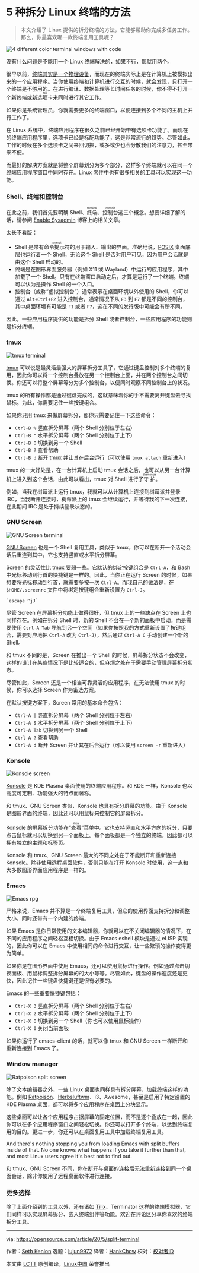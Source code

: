 [#]: collector: (lujun9972)
[#]: translator: (HankChow)
[#]: reviewer: ( )
[#]: publisher: ( )
[#]: url: ( )
[#]: subject: (5 ways to split your Linux terminal)
[#]: via: (https://opensource.com/article/20/5/split-terminal)
[#]: author: (Seth Kenlon https://opensource.com/users/seth)

5 种拆分 Linux 终端的方法
======
>  本文介绍了 Linux 提供的拆分终端的方法，它能够帮助你完成多任务工作。那么，你最喜欢哪一款终端复用工具呢？

![4 different color terminal windows with code][1]

没有什么问题是不能用一个 Linux 终端解决的，如果不行，那就用两个。

很早以前，[终端其实是一个物理设备][2]，而现在的终端实际上是在计算机上被模拟出来的一个应用程序。当你使用终端和计算机进行交互的时候，就会发现，只打开一个终端是不够用的。在进行编译、数据处理等长时间任务的时候，你不得不打开一个新终端或新<ruby>选项卡<rt>tab</rt></ruby>来同时进行其它工作。

如果你是系统管理员，你就需要更多的终端窗口，以便连接到多个不同的主机上并行工作了。

在 Linux 系统中，终端应用程序在很久之前已经开始带有选项卡功能了。而现在的终端应用程序里，选项卡已经是标配功能了，这是非常流行的趋势。尽管如此，工作的时候在多个选项卡之间来回切换，或多或少也会分散我们的注意力，甚至带来不便。

而最好的解决方案就是将整个屏幕划分为多个部分，这样多个终端就可以在同一个终端应用程序窗口中同时存在。Linux 套件中也有很多相关的工具可以实现这一功能。

### Shell、终端和控制台

在此之前，我们首先要明确 Shell、<ruby>终端<rt>terminal</rt></ruby>、<ruby>控制台<rt>console</rt></ruby>这三个概念。想要详细了解的话，请参阅 [Enable Sysadmin][2] 博客上的相关文章。

太长不看版：

  * Shell 是带有<ruby>命令提示符<rt>prompt</rt></ruby>的用于输入、输出的界面。准确地说，[POSIX][3] 桌面底层也运行着一个 Shell，无论这个 Shell 是否对用户可见，因为用户会话就是由这个 Shell 启动的。
  * 终端是在图形界面服务器（例如 X11 或 Wayland）中运行的应用程序，其中加载了一个 Shell。只有在终端窗口启动之后，才算是运行了一个终端。终端可以认为是操作 Shell 的一个入口。
  * 控制台（或称“虚拟控制台”）通常表示在桌面环境以外使用的 Shell，你可以通过 `Alt+Ctrl+F2` 进入控制台，通常情况下从 `F3` 到 `F7` 都是不同的控制台，其中桌面环境有可能是 `F1` 或者 `F7`，这在不同的发行版中可能会有所不同。

因此，一些应用程序提供的功能是拆分 Shell 或者控制台，一些应用程序的功能则是拆分终端。

### tmux

![tmux terminal][4]

[tmux][5] 可以说是最灵活最强大的屏幕拆分工具了，它通过键盘控制对多个终端的复用，因此你可以将一个控制台叠放在另一个控制台上面，并在两个控制台之间切换。你还可以将整个屏幕等分为多个控制台，以便同时观察不同控制台上的状况。

tmux 的所有操作都是通过键盘完成的，这就意味着你的手不需要离开键盘去寻找鼠标。为此，你需要记住一些按键组合。

如果你只用 tmux 来做屏幕拆分，那你只需要记住一下这些命令：

  * `Ctrl-B %` 竖直拆分屏幕（两个 Shell 分别位于左右）
  * `Ctrl-B "` 水平拆分屏幕（两个 Shell 分别位于上下）
  * `Ctrl-B O` 切换到另一个 Shell
  * `Ctrl-B ?` 查看帮助
  * `Ctrl-B d` 断开 tmux 并让其在后台运行（可以使用 `tmux attach` 重新进入）

tmux 的一大好处是，在一台计算机上启动 tmux 会话之后，也可以从另一台计算机上进入到这个会话，由此可以看出，tmux 对 Shell 进行了<ruby>守护<rt>daemonize</rt></ruby>。

例如，当我在树莓派上运行 tmux，我就可以从计算机上连接到树莓派并登录 IRC，当我断开连接时，树莓派上的 tmux 会继续运行，并等待我的下一次连接，在此期间 IRC 是处于持续登录状态的。

### GNU Screen

![GNU Screen terminal][6]

[GNU Screen][7] 也是一个 Shell 复用工具，类似于 tmux，你可以在断开一个活动会话后重连到其中，它也支持竖直或水平拆分屏幕。

Screen 的灵活性比 tmux 要弱一些。它默认的绑定按键组合是 `Ctrl-A`，和 Bash 中光标移动到行首的快捷键是一样的。因此，当你正在运行 Screen 的时候，如果想要将光标移动到行首，就需要多按一次 `Ctrl-A`。而我自己的做法是，在 `$HOME/.screenrc` 文件中将绑定按键组合重新设置为 `Ctrl-J`。


```
`escape ^jJ`
```

尽管 Screen 在屏幕拆分功能上做得很好，但 tmux 上的一些缺点在 Screen 上也同样存在。例如在拆分 Shell 时，新的 Shell 不会在一个新的面板中启动，而是需要使用 `Ctrl-A Tab` 导航到另一个空间（如果你按照我的方式重新设置了按键组合，需要对应地把 `Ctrl-A` 改为 `Ctrl-J`），然后通过 `Ctrl-A C` 手动创建一个新的 Shell。

和 tmux 不同的是，Screen 在推出一个 Shell 的时候，屏幕拆分状态不会改变，这样的设计在某些情况下是比较适合的，但麻烦之处在于需要手动管理屏幕拆分状态。

尽管如此，Screen 还是一个相当可靠灵活的应用程序，在无法使用 tmux 的时候，你可以选择 Screen 作为备选方案。

在默认按键方案下，Screen 常用的基本命令包括：

  * `Ctrl-A |` 竖直拆分屏幕（两个 Shell 分别位于左右）
  * `Ctrl-A S` 水平拆分屏幕（两个 Shell 分别位于上下）
  * `Ctrl-A Tab` 切换到另一个 Shell
  * `Ctrl-A ?` 查看帮助
  * `Ctrl-A d` 断开 Screen 并让其在后台运行（可以使用 `screen -r` 重新进入）

### Konsole

![Konsole screen][8]

[Konsole][9] 是 KDE Plasma 桌面使用的终端应用程序。和 KDE 一样，Konsole 也以高度可定制、功能强大的特点而著称。

和 tmux、GNU Screen 类似，Konsole 也具有拆分屏幕的功能。由于 Konsole 是图形界面的终端，因此还可以用鼠标来控制它的屏幕拆分。

Konsole 的屏幕拆分功能在“<ruby>查看<rt>View</rt></ruby>”菜单中。它也支持竖直和水平方向的拆分，只要点击鼠标就可以切换到另一个面板上。每个面板都是一个独立的终端，因此都可以拥有独立的主题和标签页。

Konsole 和 tmux、GNU Screen 最大的不同之处在于不能断开和重新连接 Konsole。除非使用远程桌面软件，否则只能在打开 Konsole 时使用，这一点和大多数图形界面应用程序是一样的。

### Emacs

![Emacs rpg][10]

严格来说，Emacs 并不算是一个终端复用工具，但它的使用界面支持拆分和调整大小，同时还带有一个内建的终端。

如果 Emacs 是你日常使用的文本编辑器，你就可以在不关闭编辑器的情况下，在不同的应用程序之间轻松互相切换。由于 Emacs eshell 模块是通过 eLISP 实现的，因此你可以在 Emacs 中使用相同的命令进行交互，让一些繁琐的操作变得更为简单。

如果你是在图形界面中使用 Emacs，还可以使用鼠标进行操作。例如通过点击切换面板、用鼠标调整拆分屏幕的的大小等等。尽管如此，键盘的操作速度还是更快，因此记住一些键盘快捷键还是很有必要的。

Emacs 的一些重要快捷键包括：

  * `Ctrl-X 3` 竖直拆分屏幕（两个 Shell 分别位于左右）
  * `Ctrl-X 2` 水平拆分屏幕（两个 Shell 分别位于上下）
  * `Ctrl-X O` 切换到另一个 Shell（你也可以使用鼠标操作）
  * `Ctrl-X 0` 关闭当前面板

如果你运行了 emacs-client 的话，就可以像 tmux 和 GNU Screen 一样断开和重新连接到 Emacs 了。

### Window manager

![Ratpoison split screen][11]

除了文本编辑器之外，一些 Linux 桌面也同样具有拆分屏幕、加载终端这样的功能。例如 [Ratpoison][12]、[Herbsluftwm][13]、i3、Awesome，甚至是启用了特定设置的 KDE Plasma 桌面，都可以将多个应用程序在桌面上分块显示。

这些桌面可以让各个应用程序占据屏幕的固定位置，而不是逐个叠放在一起，因此你可以在多个应用程序窗口之间轻松切换。你还可以打开多个终端，以达到终端复用的目的。更进一步，你还可以在桌面复用工具中加载终端复用工具。

And there's nothing stopping you from loading Emacs with split buffers inside of that. No one knows what happens if you take it further than that, and most Linux users agree it's best not to find out.

和 tmux、GNU Screen 不同，你在断开与桌面的连接后无法重新连接到同一个桌面会话，除非你使用了远程桌面软件进行连接。

### 更多选择

除了上面介绍到的工具以外，还有诸如 [Tilix][14]、Terminator 这样的终端模拟器，它们同样可以实现屏幕拆分、嵌入终端组件等功能。欢迎在评论区分享你喜欢的终端拆分工具。


--------------------------------------------------------------------------------

via: https://opensource.com/article/20/5/split-terminal

作者：[Seth Kenlon][a]
选题：[lujun9972][b]
译者：[HankChow](https://github.com/HankChow)
校对：[校对者ID](https://github.com/校对者ID)

本文由 [LCTT](https://github.com/LCTT/TranslateProject) 原创编译，[Linux中国](https://linux.cn/) 荣誉推出

[a]: https://opensource.com/users/seth
[b]: https://github.com/lujun9972
[1]: https://opensource.com/sites/default/files/styles/image-full-size/public/lead-images/freedos.png?itok=aOBLy7Ky (4 different color terminal windows with code)
[2]: https://www.redhat.com/sysadmin/terminals-shells-consoles
[3]: https://opensource.com/article/19/7/what-posix-richard-stallman-explains
[4]: https://opensource.com/sites/default/files/uploads/terminal-split-tmux2.png (tmux terminal)
[5]: https://github.com/tmux/tmux
[6]: https://opensource.com/sites/default/files/uploads/terminal-split-screen.png (GNU Screen terminal)
[7]: https://www.gnu.org/software/screen/
[8]: https://opensource.com/sites/default/files/uploads/konsole.jpg (Konsole screen)
[9]: https://konsole.kde.org
[10]: https://opensource.com/sites/default/files/uploads/emacs-rpg_0.jpg (Emacs rpg)
[11]: https://opensource.com/sites/default/files/uploads/advent-ratpoison-split_0.jpg (Ratpoison split screen)
[12]: https://opensource.com/article/19/12/ratpoison-linux-desktop
[13]: https://opensource.com/article/19/12/herbstluftwm-linux-desktop
[14]: https://gnunn1.github.io/tilix-web/
